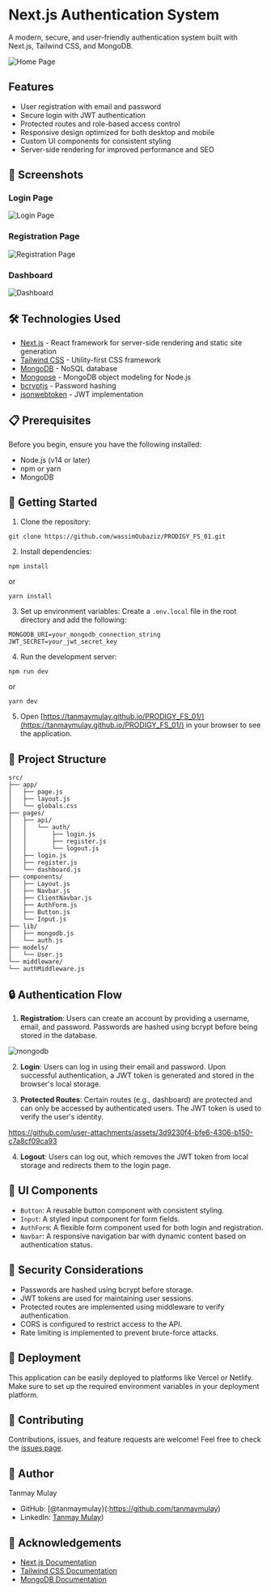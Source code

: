 # Next.js Authentication System

A modern, secure, and user-friendly authentication system built with Next.js, Tailwind CSS, and MongoDB.

![Home Page](images/home-page.png)

## Features

- User registration with email and password
- Secure login with JWT authentication
- Protected routes and role-based access control
- Responsive design optimized for both desktop and mobile
- Custom UI components for consistent styling
- Server-side rendering for improved performance and SEO

## 📸 Screenshots

### Login Page

![Login Page](images/login-page.png)

### Registration Page

![Registration Page](images/register-page.png)

### Dashboard

![Dashboard](images/dashboard.png)

## 🛠️ Technologies Used

- [Next.js](https://nextjs.org/) - React framework for server-side rendering and static site generation
- [Tailwind CSS](https://tailwindcss.com/) - Utility-first CSS framework
- [MongoDB](https://www.mongodb.com/) - NoSQL database
- [Mongoose](https://mongoosejs.com/) - MongoDB object modeling for Node.js
- [bcryptjs](https://github.com/dcodeIO/bcrypt.js/) - Password hashing
- [jsonwebtoken](https://github.com/auth0/node-jsonwebtoken) - JWT implementation

## 📋 Prerequisites

Before you begin, ensure you have the following installed:

- Node.js (v14 or later)
- npm or yarn
- MongoDB

## 🚀 Getting Started

1. Clone the repository:

```
git clone https://github.com/wassimOubaziz/PRODIGY_FS_01.git
```

2. Install dependencies:

```
npm install
```

or

```
yarn install
```

3. Set up environment variables:
   Create a `.env.local` file in the root directory and add the following:

```
MONGODB_URI=your_mongodb_connection_string
JWT_SECRET=your_jwt_secret_key
```

4. Run the development server:

```
npm run dev
```

or

```
yarn dev
```

5. Open [https://tanmaymulay.github.io/PRODIGY_FS_01/](https://tanmaymulay.github.io/PRODIGY_FS_01/) in your browser to see the application.

## 📁 Project Structure

```
src/
├── app/
│   ├── page.js
│   ├── layout.js
│   └── globals.css
├── pages/
│   ├── api/
│   │   └── auth/
│   │       ├── login.js
│   │       ├── register.js
│   │       └── logout.js
│   ├── login.js
│   ├── register.js
│   └── dashboard.js
├── components/
│   ├── Layout.js
│   ├── Navbar.js
│   ├── ClientNavbar.js
│   ├── AuthForm.js
│   ├── Button.js
│   └── Input.js
├── lib/
│   ├── mongodb.js
│   └── auth.js
├── models/
│   └── User.js
└── middleware/
└── authMiddleware.js
```

## 🔒 Authentication Flow

1. **Registration**: Users can create an account by providing a username, email, and password. Passwords are hashed using bcrypt before being stored in the database.

![mongodb](images/mongodb.png)

2. **Login**: Users can log in using their email and password. Upon successful authentication, a JWT token is generated and stored in the browser's local storage.

3. **Protected Routes**: Certain routes (e.g., dashboard) are protected and can only be accessed by authenticated users. The JWT token is used to verify the user's identity.

https://github.com/user-attachments/assets/3d9230f4-bfe6-4306-b150-c7a8cf09ca93



4. **Logout**: Users can log out, which removes the JWT token from local storage and redirects them to the login page.

## 🎨 UI Components

- `Button`: A reusable button component with consistent styling.
- `Input`: A styled input component for form fields.
- `AuthForm`: A flexible form component used for both login and registration.
- `Navbar`: A responsive navigation bar with dynamic content based on authentication status.

## 🔐 Security Considerations

- Passwords are hashed using bcrypt before storage.
- JWT tokens are used for maintaining user sessions.
- Protected routes are implemented using middleware to verify authentication.
- CORS is configured to restrict access to the API.
- Rate limiting is implemented to prevent brute-force attacks.

## 🚀 Deployment

This application can be easily deployed to platforms like Vercel or Netlify. Make sure to set up the required environment variables in your deployment platform.

## 🤝 Contributing

Contributions, issues, and feature requests are welcome! Feel free to check the [issues page](https://github.com/tanmaymulay/PRODIGY_FS_01).



## 👤 Author

Tanmay Mulay

- GitHub: [@tanmaymulay}(:https://github.com/tanmaymulay)
- LinkedIn: [Tanmay Mulay](https://www.linkedin.com/in/tanmay-mulay-157817259))

## 🙏 Acknowledgements

- [Next.js Documentation](https://nextjs.org/docs)
- [Tailwind CSS Documentation](https://tailwindcss.com/docs)
- [MongoDB Documentation](https://docs.mongodb.com/)
